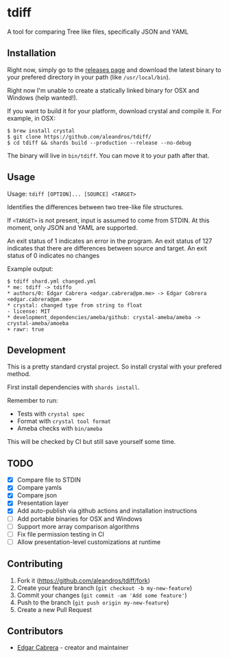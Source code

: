 # tdiff

A tool for comparing Tree like files, specifically JSON and YAML

## Installation

Right now, simply go to the [releases page](https://github.com/aleandros/tdiff/releases) and download
the latest binary to your prefered directory in your path (like `/usr/local/bin`). 

Right now I'm unable to create a statically linked binary for OSX and Windows (help wanted!).

If you want to build it for your platform, download crystal and compile it. For example, in OSX:

```
$ brew install crystal
$ git clone https://github.com/aleandros/tdiff/
$ cd tdiff && shards build --production --release --no-debug
```

The binary will live in `bin/tdiff`. You can move it to your path after that.

## Usage

Usage: `tdiff [OPTION]... [SOURCE] <TARGET>`

Identifies the differences between two tree-like file structures.

If `<TARGET>` is not present, input is assumed to come from STDIN.
At this moment, only JSON and YAML are supported.

An exit status of 1 indicates an error in the program.
An exit status of 127 indicates that there are differences between source
and target.
An exit status of 0 indicates no changes

Example output:

```
$ tdiff shard.yml changed.yml
* me: tdiff -> tdiffo
* authors/0: Edgar Cabrera <edgar.cabrera@pm.me> -> Edgar Cobrera <edgar.cabrera@pm.me>
* crystal: changed type from string to float
- license: MIT
* development_dependencies/ameba/github: crystal-ameba/ameba -> crystal-ameba/amoeba
+ rawr: true
```

## Development

This is a pretty standard crystal project. So install crystal with your prefered method.

First install dependencies with `shards install`.

Remember to run:

* Tests with `crystal spec`
* Format with `crystal tool format`
* Ameba checks with `bin/ameba`

This will be checked by CI but still save yourself some time.

## TODO
- [x] Compare file to STDIN
- [x] Compare yamls
- [x] Compare json
- [x] Presentation layer
- [x] Add auto-publish via github actions and installation instructions
- [ ] Add portable binaries for OSX and Windows
- [ ] Support more array comparison algorithms
- [ ] Fix file permission testing in CI
- [ ] Allow presentation-level customizations at runtime

## Contributing

1. Fork it (<https://github.com/aleandros/tdiff/fork>)
2. Create your feature branch (`git checkout -b my-new-feature`)
3. Commit your changes (`git commit -am 'Add some feature'`)
4. Push to the branch (`git push origin my-new-feature`)
5. Create a new Pull Request

## Contributors

- [Edgar Cabrera](https://github.com/aleandros) - creator and maintainer
